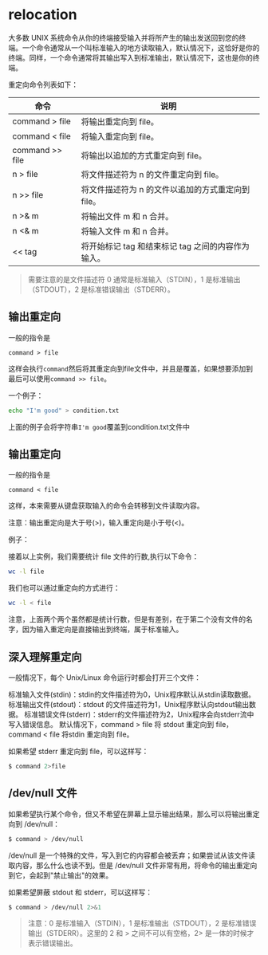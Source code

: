 # relocation 

大多数 UNIX 系统命令从你的终端接受输入并将所产生的输出发送回到您的终端。一个命令通常从一个叫标准输入的地方读取输入，默认情况下，这恰好是你的终端。同样，一个命令通常将其输出写入到标准输出，默认情况下，这也是你的终端。

重定向命令列表如下：

| 命令 |	说明 |
|---------|---------|
| command  > file |	将输出重定向到 file。 |
| command  < file |	将输入重定向到 file。 |
| command  >> file|	将输出以追加的方式重定向到 file。 |
| n  > file |	将文件描述符为 n 的文件重定向到 file。 |
| n  >> file |	将文件描述符为 n 的文件以追加的方式重定向到 file。 |
| n  >& m |	将输出文件 m 和 n 合并。 |
| n  <& m |	将输入文件 m 和 n 合并。 |
| <<  tag |	将开始标记 tag 和结束标记 tag 之间的内容作为输入。 |

>需要注意的是文件描述符 0 通常是标准输入（STDIN），1 是标准输出（STDOUT），2 是标准错误输出（STDERR）。

## 输出重定向

一般的指令是

`command > file`

这样会执行`command`然后将其重定向到file文件中，并且是覆盖，如果想要添加到最后可以使用`command >> file`。

一个例子：

```bash
echo "I'm good" > condition.txt
```

上面的例子会将字符串`I'm good`覆盖到condition.txt文件中


## 输出重定向

一般的指令是

`command < file`

这样，本来需要从键盘获取输入的命令会转移到文件读取内容。

注意：输出重定向是大于号(>)，输入重定向是小于号(<)。

例子：

接着以上实例，我们需要统计 file 文件的行数,执行以下命令：
```bash
wc -l file
```

我们也可以通过重定向的方式进行：
```bash
wc -l < file
```

注意，上面两个两个虽然都是统计行数，但是有差别，在于第二个没有文件的名字，因为输入重定向是直接输出到终端，属于标准输入。

## 深入理解重定向

一般情况下，每个 Unix/Linux 命令运行时都会打开三个文件：

标准输入文件(stdin)：stdin的文件描述符为0，Unix程序默认从stdin读取数据。
标准输出文件(stdout)：stdout 的文件描述符为1，Unix程序默认向stdout输出数据。
标准错误文件(stderr)：stderr的文件描述符为2，Unix程序会向stderr流中写入错误信息。
默认情况下，command > file 将 stdout 重定向到 file，command < file 将stdin 重定向到 file。

如果希望 stderr 重定向到 file，可以这样写：
```bash
$ command 2>file
```


## /dev/null 文件

如果希望执行某个命令，但又不希望在屏幕上显示输出结果，那么可以将输出重定向到 /dev/null：

```bash
$ command > /dev/null
```
/dev/null 是一个特殊的文件，写入到它的内容都会被丢弃；如果尝试从该文件读取内容，那么什么也读不到。但是 /dev/null 文件非常有用，将命令的输出重定向到它，会起到"禁止输出"的效果。

如果希望屏蔽 stdout 和 stderr，可以这样写：

```bash
$ command > /dev/null 2>&1
```
> 注意：0 是标准输入（STDIN），1 是标准输出（STDOUT），2 是标准错误输出（STDERR）。这里的 2 和 > 之间不可以有空格，2> 是一体的时候才表示错误输出。
